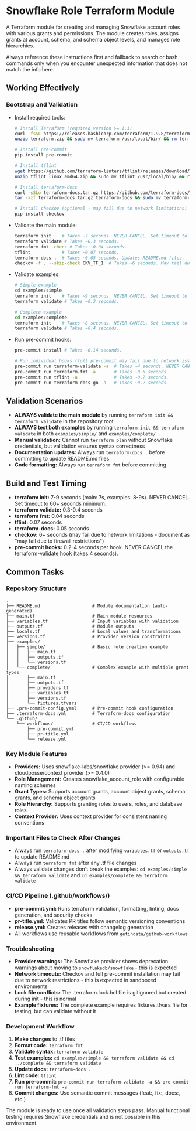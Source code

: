 # Snowflake Role Terraform Module
A Terraform module for creating and managing Snowflake account roles with various grants and permissions. The module creates roles, assigns grants at account, schema, and schema object levels, and manages role hierarchies.

Always reference these instructions first and fallback to search or bash commands only when you encounter unexpected information that does not match the info here.

## Working Effectively

### Bootstrap and Validation
- Install required tools:
  ```bash
  # Install Terraform (required version >= 1.3)
  curl -fsSL https://releases.hashicorp.com/terraform/1.9.8/terraform_1.9.8_linux_amd64.zip -o terraform.zip
  unzip terraform.zip && sudo mv terraform /usr/local/bin/ && rm terraform.zip
  
  # Install pre-commit
  pip install pre-commit
  
  # Install tflint
  wget https://github.com/terraform-linters/tflint/releases/download/v0.55.0/tflint_linux_amd64.zip
  unzip tflint_linux_amd64.zip && sudo mv tflint /usr/local/bin/ && rm tflint_linux_amd64.zip
  
  # Install terraform-docs
  curl -sSLo terraform-docs.tar.gz https://github.com/terraform-docs/terraform-docs/releases/download/v0.19.0/terraform-docs-v0.19.0-linux-amd64.tar.gz
  tar -xzf terraform-docs.tar.gz terraform-docs && sudo mv terraform-docs /usr/local/bin/ && rm terraform-docs.tar.gz
  
  # Install checkov (optional - may fail due to network limitations)
  pip install checkov
  ```

- Validate the main module:
  ```bash
  terraform init    # Takes ~7 seconds. NEVER CANCEL. Set timeout to 60+ seconds.
  terraform validate # Takes ~0.3 seconds.
  terraform fmt -check # Takes ~0.04 seconds.
  tflint            # Takes ~0.07 seconds.
  terraform-docs .  # Takes ~0.05 seconds. Updates README.md files.
  checkov -f . --skip-check CKV_TF_1  # Takes ~6 seconds. May fail due to network limitations.
  ```

- Validate examples:
  ```bash
  # Simple example
  cd examples/simple
  terraform init    # Takes ~9 seconds. NEVER CANCEL. Set timeout to 60+ seconds.
  terraform validate # Takes ~0.3 seconds.
  
  # Complete example  
  cd examples/complete
  terraform init    # Takes ~8 seconds. NEVER CANCEL. Set timeout to 60+ seconds.
  terraform validate # Takes ~0.4 seconds.
  ```

- Run pre-commit hooks:
  ```bash
  pre-commit install # Takes ~0.14 seconds.
  
  # Run individual hooks (full pre-commit may fail due to network issues):
  pre-commit run terraform-validate -a  # Takes ~4 seconds. NEVER CANCEL.
  pre-commit run terraform-fmt -a       # Takes ~0.5 seconds.
  pre-commit run tflint -a              # Takes ~0.7 seconds.
  pre-commit run terraform-docs-go -a   # Takes ~0.2 seconds.
  ```

## Validation Scenarios
- **ALWAYS validate the main module** by running `terraform init && terraform validate` in the repository root
- **ALWAYS test both examples** by running `terraform init && terraform validate` in both `examples/simple/` and `examples/complete/`
- **Manual validation:** Cannot run `terraform plan` without Snowflake credentials, but validation ensures syntax correctness
- **Documentation updates:** Always run `terraform-docs .` before committing to update README.md files
- **Code formatting:** Always run `terraform fmt` before committing

## Build and Test Timing
- **terraform init:** 7-9 seconds (main: 7s, examples: 8-9s). NEVER CANCEL. Set timeout to 60+ seconds minimum.
- **terraform validate:** 0.3-0.4 seconds
- **terraform fmt:** 0.04 seconds
- **tflint:** 0.07 seconds
- **terraform-docs:** 0.05 seconds
- **checkov:** 6+ seconds (may fail due to network limitations - document as "may fail due to firewall restrictions")
- **pre-commit hooks:** 0.2-4 seconds per hook. NEVER CANCEL the terraform-validate hook (takes 4 seconds).

## Common Tasks

### Repository Structure
```
.
├── README.md                    # Module documentation (auto-generated)
├── main.tf                      # Main module resources
├── variables.tf                 # Input variables with validation
├── outputs.tf                   # Module outputs
├── locals.tf                    # Local values and transformations
├── versions.tf                  # Provider version constraints
├── examples/
│   ├── simple/                  # Basic role creation example
│   │   ├── main.tf
│   │   ├── outputs.tf
│   │   └── versions.tf
│   └── complete/                # Complex example with multiple grant types
│       ├── main.tf
│       ├── outputs.tf
│       ├── providers.tf
│       ├── variables.tf
│       ├── versions.tf
│       └── fixtures.tfvars
├── .pre-commit-config.yaml      # Pre-commit hook configuration
├── .terraform-docs.yml          # Terraform-docs configuration
└── .github/
    └── workflows/               # CI/CD workflows
        ├── pre-commit.yml
        ├── pr-title.yml
        └── release.yml
```

### Key Module Features
- **Providers:** Uses snowflake-labs/snowflake provider (>= 0.94) and cloudposse/context provider (>= 0.4.0)
- **Role Management:** Creates snowflake_account_role with configurable naming schemes
- **Grant Types:** Supports account grants, account object grants, schema grants, and schema object grants
- **Role Hierarchy:** Supports granting roles to users, roles, and database roles
- **Context Provider:** Uses context provider for consistent naming conventions

### Important Files to Check After Changes
- Always run `terraform-docs .` after modifying `variables.tf` or `outputs.tf` to update README.md
- Always run `terraform fmt` after any .tf file changes
- Always validate changes don't break the examples: `cd examples/simple && terraform validate` and `cd examples/complete && terraform validate`

### CI/CD Pipeline (.github/workflows/)
- **pre-commit.yml:** Runs terraform validation, formatting, linting, docs generation, and security checks
- **pr-title.yml:** Validates PR titles follow semantic versioning conventions  
- **release.yml:** Creates releases with changelog generation
- All workflows use reusable workflows from `getindata/github-workflows`

### Troubleshooting
- **Provider warnings:** The Snowflake provider shows deprecation warnings about moving to `snowflakedb/snowflake` - this is expected
- **Network timeouts:** Checkov and full pre-commit installation may fail due to network restrictions - this is expected in sandboxed environments
- **Lock file conflicts:** The .terraform.lock.hcl file is gitignored but created during init - this is normal
- **Example fixtures:** The complete example requires fixtures.tfvars file for testing, but can validate without it

### Development Workflow
1. **Make changes** to .tf files
2. **Format code:** `terraform fmt`
3. **Validate syntax:** `terraform validate` 
4. **Test examples:** `cd examples/simple && terraform validate && cd ../complete && terraform validate`
5. **Update docs:** `terraform-docs .`
6. **Lint code:** `tflint`
7. **Run pre-commit:** `pre-commit run terraform-validate -a && pre-commit run terraform-fmt -a`
8. **Commit changes:** Use semantic commit messages (feat:, fix:, docs:, etc.)

The module is ready to use once all validation steps pass. Manual functional testing requires Snowflake credentials and is not possible in this environment.